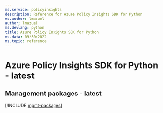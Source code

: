 ```yaml
---
ms.service: policyinsights
description: Reference for Azure Policy Insights SDK for Python
ms.author: lmazuel
author: lmazuel
ms.devlang: python
title: Azure Policy Insights SDK for Python
ms.data: 09/30/2022
ms.topic: reference
---
```

# Azure Policy Insights SDK for Python - latest

## Management packages - latest
[!INCLUDE [mgmt-packages](policy-insights-mgmt-index.md)]